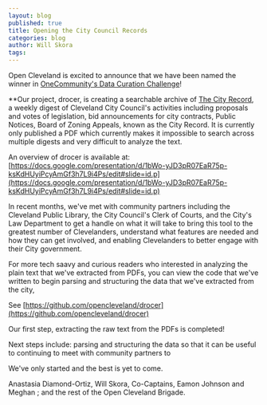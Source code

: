```yaml
---
layout: blog
published: true
title: Opening the City Council Records
categories: blog
author: Will Skora
tags: 
---
```


Open Cleveland is excited to announce that we have been named the winner in [OneCommunity's Data Curation Challenge](http://www.meetup.com/Greater-Cleveland-Data-Curation-Group/events/229410937/)! 

**Our project, drocer, is creating a searchable archive of [The City Record](http://clevelandcitycouncil.org/the-city-record/), a weekly digest of Cleveland City Council's activities including proposals and votes of legislation, bid announcements for city contracts, Public Notices, Board of Zoning Appeals, known as the City Record. It is currently only published a PDF which currently makes it impossible to search across multiple digests and very difficult to analyze the text. 

An overview of drocer is available at: 
[https://docs.google.com/presentation/d/1bWo-yJD3pR07EaR75p-ksKdHUyiPcyAmGf3h7L9i4Ps/edit#slide=id.p](https://docs.google.com/presentation/d/1bWo-yJD3pR07EaR75p-ksKdHUyiPcyAmGf3h7L9i4Ps/edit#slide=id.p)

In recent months, we've met with community partners including the Cleveland Public Library, the City Council's Clerk of Courts, and the City's Law Department to get a handle on what it will take to bring this tool to the greatest number of Clevelanders, understand what features are needed and how they can get involved, and enabling Clevelanders to better engage with their City government. 

For more tech saavy and curious readers who interested in analyzing the plain text that we've extracted from PDFs, you can view the code that we've written to begin parsing and structuring the data that we've extracted from the city, 

See [https://github.com/opencleveland/drocer](https://github.com/opencleveland/drocer)

Our first step, extracting the raw text from the PDFs is completed! 

Next steps include: 
parsing and structuring the data so that it can be useful to 
continuing to meet with community partners to 


We've only started and the best is yet to come. 

Anastasia Diamond-Ortiz, Will Skora, Co-Captains, Eamon Johnson and Meghan ; and the rest of the Open Cleveland Brigade. 






